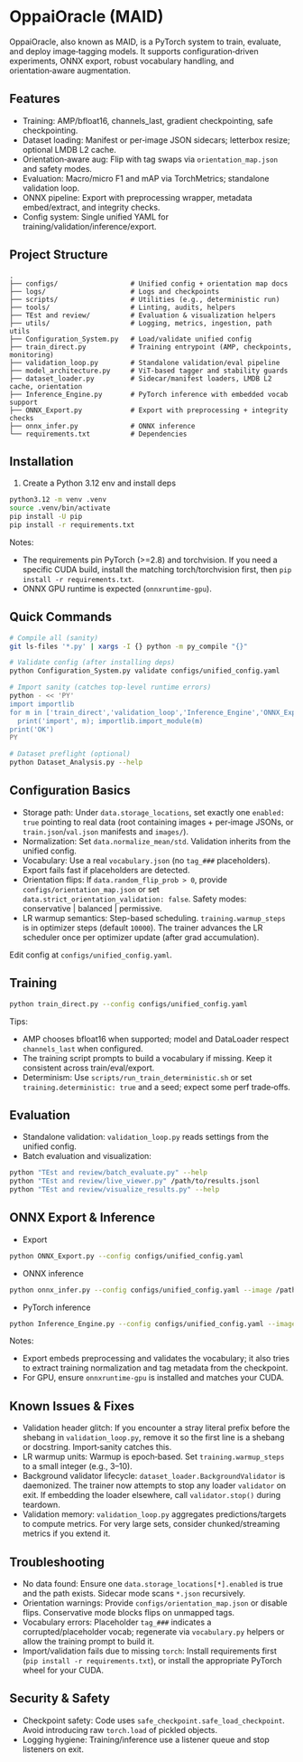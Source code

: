 # OppaiOracle (MAID)

OppaiOracle, also known as MAID, is a PyTorch system to train, evaluate, and deploy image‑tagging models. It supports configuration‑driven experiments, ONNX export, robust vocabulary handling, and orientation‑aware augmentation.

## Features

- Training: AMP/bfloat16, channels_last, gradient checkpointing, safe checkpointing.
- Dataset loading: Manifest or per‑image JSON sidecars; letterbox resize; optional LMDB L2 cache.
- Orientation‑aware aug: Flip with tag swaps via `orientation_map.json` and safety modes.
- Evaluation: Macro/micro F1 and mAP via TorchMetrics; standalone validation loop.
- ONNX pipeline: Export with preprocessing wrapper, metadata embed/extract, and integrity checks.
- Config system: Single unified YAML for training/validation/inference/export.

## Project Structure

```
.
├── configs/                  # Unified config + orientation map docs
├── logs/                     # Logs and checkpoints
├── scripts/                  # Utilities (e.g., deterministic run)
├── tools/                    # Linting, audits, helpers
├── TEst and review/          # Evaluation & visualization helpers
├── utils/                    # Logging, metrics, ingestion, path utils
├── Configuration_System.py   # Load/validate unified config
├── train_direct.py           # Training entrypoint (AMP, checkpoints, monitoring)
├── validation_loop.py        # Standalone validation/eval pipeline
├── model_architecture.py     # ViT‑based tagger and stability guards
├── dataset_loader.py         # Sidecar/manifest loaders, LMDB L2 cache, orientation
├── Inference_Engine.py       # PyTorch inference with embedded vocab support
├── ONNX_Export.py            # Export with preprocessing + integrity checks
├── onnx_infer.py             # ONNX inference
└── requirements.txt          # Dependencies
```

## Installation

1) Create a Python 3.12 env and install deps
```bash
python3.12 -m venv .venv
source .venv/bin/activate
pip install -U pip
pip install -r requirements.txt
```

Notes:
- The requirements pin PyTorch (>=2.8) and torchvision. If you need a specific CUDA build, install the matching torch/torchvision first, then `pip install -r requirements.txt`.
- ONNX GPU runtime is expected (`onnxruntime-gpu`).

## Quick Commands

```bash
# Compile all (sanity)
git ls-files '*.py' | xargs -I {} python -m py_compile "{}"

# Validate config (after installing deps)
python Configuration_System.py validate configs/unified_config.yaml

# Import sanity (catches top-level runtime errors)
python - << 'PY'
import importlib
for m in ['train_direct','validation_loop','Inference_Engine','ONNX_Export','dataset_loader']:
  print('import', m); importlib.import_module(m)
print('OK')
PY

# Dataset preflight (optional)
python Dataset_Analysis.py --help
```

## Configuration Basics

- Storage path: Under `data.storage_locations`, set exactly one `enabled: true` pointing to real data (root containing images + per‑image JSONs, or `train.json`/`val.json` manifests and `images/`).
- Normalization: Set `data.normalize_mean/std`. Validation inherits from the unified config.
- Vocabulary: Use a real `vocabulary.json` (no `tag_###` placeholders). Export fails fast if placeholders are detected.
- Orientation flips: If `data.random_flip_prob > 0`, provide `configs/orientation_map.json` or set `data.strict_orientation_validation: false`. Safety modes: conservative | balanced | permissive.
- LR warmup semantics: Step-based scheduling. `training.warmup_steps` is in optimizer steps (default `10000`). The trainer advances the LR scheduler once per optimizer update (after grad accumulation).

Edit config at `configs/unified_config.yaml`.

## Training

```bash
python train_direct.py --config configs/unified_config.yaml
```

Tips:
- AMP chooses bfloat16 when supported; model and DataLoader respect `channels_last` when configured.
- The training script prompts to build a vocabulary if missing. Keep it consistent across train/eval/export.
- Determinism: Use `scripts/run_train_deterministic.sh` or set `training.deterministic: true` and a seed; expect some perf trade‑offs.

## Evaluation

- Standalone validation: `validation_loop.py` reads settings from the unified config.
- Batch evaluation and visualization:
```bash
python "TEst and review/batch_evaluate.py" --help
python "TEst and review/live_viewer.py" /path/to/results.jsonl
python "TEst and review/visualize_results.py" --help
```

## ONNX Export & Inference

- Export
```bash
python ONNX_Export.py --config configs/unified_config.yaml
```
- ONNX inference
```bash
python onnx_infer.py --config configs/unified_config.yaml --image /path/to/image.jpg
```
- PyTorch inference
```bash
python Inference_Engine.py --config configs/unified_config.yaml --image /path/to/image.jpg
```

Notes:
- Export embeds preprocessing and validates the vocabulary; it also tries to extract training normalization and tag metadata from the checkpoint.
- For GPU, ensure `onnxruntime-gpu` is installed and matches your CUDA.

## Known Issues & Fixes

- Validation header glitch: If you encounter a stray literal prefix before the shebang in `validation_loop.py`, remove it so the first line is a shebang or docstring. Import‑sanity catches this.
- LR warmup units: Warmup is epoch‑based. Set `training.warmup_steps` to a small integer (e.g., 3–10).
- Background validator lifecycle: `dataset_loader.BackgroundValidator` is daemonized. The trainer now attempts to stop any loader `validator` on exit. If embedding the loader elsewhere, call `validator.stop()` during teardown.
- Validation memory: `validation_loop.py` aggregates predictions/targets to compute metrics. For very large sets, consider chunked/streaming metrics if you extend it.

## Troubleshooting

- No data found: Ensure one `data.storage_locations[*].enabled` is true and the path exists. Sidecar mode scans `*.json` recursively.
- Orientation warnings: Provide `configs/orientation_map.json` or disable flips. Conservative mode blocks flips on unmapped tags.
- Vocabulary errors: Placeholder `tag_###` indicates a corrupted/placeholder vocab; regenerate via `vocabulary.py` helpers or allow the training prompt to build it.
- Import/validation fails due to missing `torch`: Install requirements first (`pip install -r requirements.txt`), or install the appropriate PyTorch wheel for your CUDA.

## Security & Safety

- Checkpoint safety: Code uses `safe_checkpoint.safe_load_checkpoint`. Avoid introducing raw `torch.load` of pickled objects.
- Logging hygiene: Training/inference use a listener queue and stop listeners on exit.
